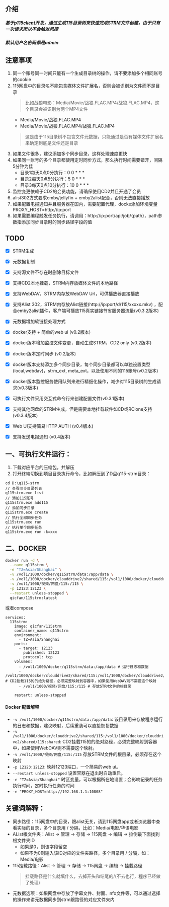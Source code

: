## 介绍
##### 基于[p115client](https://github.com/ChenyangGao/p115client)开发，通过生成115目录树来快速完成STRM文件创建，由于只有一次请求所以不会触发风控
##### 默认用户名密码都是admin

## 注意事项
1. 同一个账号同一时间只能有一个生成目录树的操作，请不要添加多个相同账号的cookie
1. 115网盘中的目录名不能包含媒体文件扩展名，否则会被识别为文件而不是目录
    > 比如战狼电影：Media/Movie/战狼.FLAC.MP4/战狼.FLAC.MP4，这个目录会被识别为两个MP4文件
    - Media/Movie/战狼.FLAC.MP4
    - Media/Movie/战狼.FLAC.MP4/战狼.FLAC.MP4
    > 这是由于115目录树不包含文件元数据，只能通过是否有媒体文件扩展名来确定到底是文件还是目录
1. 如果文件很多，建议添加多个同步目录，这样处理速度更快
1. 如果同一账号的多个目录都使用定时同步方式，那么执行时间需要错开，间隔5分钟为佳
    - 目录1每天0点0分执行：0 0 * * *
    - 目录2每天0点5分执行：5 0 * * *
    - 目录3每天0点10分执行：10 0 * * *
1. 监控变更依赖于CD2的会员功能，请确保使用CD2并且开通了会员
1. alist302方式要求emby/jellyfin + emby2alist配合，否则无法直接播放
1. 如果配置电报通知并且服务器在国内，需要配置代理，docke添加环境变量PROXY_HOST=http://ip:port
1. 如果需要编程触发任务执行，请调用：http://ip:port/api/job/{path}，path参数指添加同步目录时的同步路径字段的值

## TODO
- [x] STRM生成
- [x] 元数据复制
- [x] 支持源文件不存在时删除目标文件
- [x] 支持CD2本地挂载，STRM内存放媒体文件的本地路径
- [x] 支持WebDAV，STRM内存放WebDAV Url，可供播放器直接播放
- [x] 支持Alist 302，STRM内存放Alist链接(http://ip:port/d/115/xxxxx.mkv) ，配合emby2alist插件，客户端可播放115真实链接节省服务器流量(v0.3.2版本)
- [x] 元数据增加软链接处理方式
- [x] docker支持 + 简单的web ui (v0.2版本)
- [x] docker版本增加监控文件变更，自动生成STRM，CD2 only (v0.2版本)
- [x] docker版本定时同步 (v0.2版本)
- [x] docker版本支持添加多个同步目录，每个同步目录都可以单独设置类型(local,webdav)，strm_ext, meta_ext，以及使用不同的115账号(v0.2版本)
- [x] docker版本监控服务使用队列来进行精细化操作，减少对115目录树的生成请求(v0.3版本)
- [x] 可执行文件采用交互式命令行来创建配置文件(v0.3.1版本)
- [x] 支持其他网盘的STRM生成，但是需要本地挂载软件如CD或RClone支持(v0.3.4版本)
- [x] Web UI支持简易HTTP AUTH (v0.4版本)
- [x] 支持发送电报通知 (v0.4版本)


## 一、可执行文件运行：
1. 下载对应平台的压缩包，并解压
2. 打开终端切换到项目目录执行命令，比如解压到了D盘q115-strm目录：
```console
cd D:\q115-strm
// 查看同步目录列表
q115strm.exe list
// 添加115账号
q115strm.exe add115
// 添加同步目录
q115strm.exe create
// 执行全部同步任务
q115strm.exe run
// 执行单个同步任务
q115strm.exe run -k=xxx
```

## 二、DOCKER
   ```bash
   docker run -d \
     --name q115strm \
     -e "TZ=Asia/Shanghai" \
     -v /vol1/1000/docker/q115strm/data:/app/data \
     -v /vol1/1000/docker/clouddrive2/shared/115:/vol1/1000/docker/clouddrive2/shared/115:shared \
     -v /vol1/1000/视频/网盘/115:/115 \
     -p 12123:12123 \
     --restart unless-stopped \
     qicfan/115strm:latest
   ```

或者compose

```
services:
  115strm:
    image: qicfan/115strm
    container_name: q115strm
    environment:
      - TZ=Asia/Shanghai
    ports:
      - target: 12123
        published: 12123
        protocol: tcp
    volumes:
      - /vol1/1000/docker/q115strm/data:/app/data # 运行日志和数据
      - /vol1/1000/docker/clouddrive2/shared/115:/vol1/1000/docker/clouddrive2/shared/115:shared # CD2挂载115的的绝对路径，必须完整映射到容器中，如果使用WebDAV则不需要这个映射
      - /vol1/1000/视频/网盘/115:/115 # 存放STRM文件的根目录

    restart: unless-stopped
```

#### Docker 配置解释
- `-v /vol1/1000/docker/q115strm/data:/app/data`: 该目录用来存放程序运行的日志和数据，建议映射，后续重装可以直接恢复数据
- `-v  /vol1/1000/docker/clouddrive2/shared/115:/vol1/1000/docker/clouddrive2/shared/115:shared`: CD2挂载115的的绝对路径，必须完整映射到容器中，如果使用WebDAV则不需要这个映射。
- `-v /vol1/1000/视频/网盘/115:/115` 存放STRM文件的根目录，必须存在这个映射
- `-p 12123:12123`: 映射12123端口，一个简易的web ui。
- `--restart unless-stopped` 设置容器在退出时自动重启。
- `-e "TZ=Asia/Shanghai"` 时区变量，可以根据所在地设置；会影响记录的任务执行时间，定时执行任务的时间
- `-e "PROXY_HOST=http://192.168.1.1:10808"` 

## 关键词解释：
- 同步路径：115网盘中的目录，跟alist无关，请到115网盘app或者浏览器中查看实际的目录，多个目录用 / 分隔，比如：Media/电影/华语电影
- AList根文件夹：Alist -> 管理 -> 存储 -> 115网盘 -> 编辑 -> 拉倒最下面找到根文件夹ID
  - 如果是0，则该字段留空
  - 如果不为0则输入该ID对应的文件夹路径，多个目录用 / 分隔，如：Media/电影
- 115挂载路径：Alist -> 管理 -> 存储 -> 115网盘 -> 编辑 -> 挂载路径
    > 挂载路径是什么就填什么，去掉开头和结尾的/(不去也行，程序已经做了处理)
- 元数据选项：如果网盘中存放了字幕文件、封面、nfo文件等，可以通过选择的操作来讲元数据同步到strm跟路径的对应文件夹内
